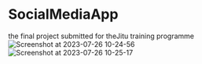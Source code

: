 # SocialMediaApp
the final project submitted for theJitu training programme
![Screenshot at 2023-07-26 10-24-56](https://github.com/mwangaumuruga/SocialMediaApp/assets/119576330/9710b5e3-f084-479c-b081-358e6c3e5b6c)
![Screenshot at 2023-07-26 10-25-17](https://github.com/mwangaumuruga/SocialMediaApp/assets/119576330/f208b40b-4261-483c-89ab-be809835a5fd)

